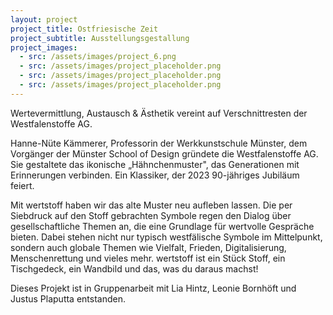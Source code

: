 ```yaml
---
layout: project
project_title: Ostfriesische Zeit
project_subtitle: Ausstellungsgestallung
project_images:
  - src: /assets/images/project_6.png
  - src: /assets/images/project_placeholder.png
  - src: /assets/images/project_placeholder.png
  - src: /assets/images/project_placeholder.png
---
```

Wertevermittlung, Austausch & Ästhetik vereint auf Verschnittresten der Westfalenstoffe AG.

Hanne-Nüte Kämmerer, Professorin der Werkkunstschule Münster, dem Vorgänger der Münster School of Design gründete die Westfalenstoffe AG. Sie gestaltete das ikonische „Hähnchenmuster", das Generationen mit Erinnerungen verbinden. Ein Klassiker, der 2023 90-jähriges Jubiläum feiert.

Mit wertstoff haben wir das alte Muster neu aufleben lassen. Die per Siebdruck auf den Stoff gebrachten Symbole regen den Dialog über gesellschaftliche Themen an, die eine Grundlage für wertvolle Gespräche bieten. Dabei stehen nicht nur typisch westfälische Symbole im Mittelpunkt, sondern auch globale Themen wie Vielfalt, Frieden, Digitalisierung, Menschenrettung und vieles mehr. wertstoff ist ein Stück Stoff, ein Tischgedeck, ein Wandbild und das, was du daraus machst!

Dieses Projekt ist in Gruppenarbeit mit Lia Hintz, Leonie Bornhöft und Justus Plaputta entstanden.

